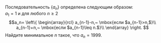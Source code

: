 Последовательность $\{a_n\}$ определена следующим образом:
<br>
$a_1=1$ и для любого $n\geq2$
$$a_n=
\left\{
\begin{array}{rcl}
a_{n-1}-n,~ \mbox{если $a_{n-1}>n,$}\\
a_{n-1}+n,~ \mbox{если $a_{n-1}\leq n.$}\\
\end{array}
\right.
$$
Найдите минимальное $n$ такое, что $a_n=1999$.